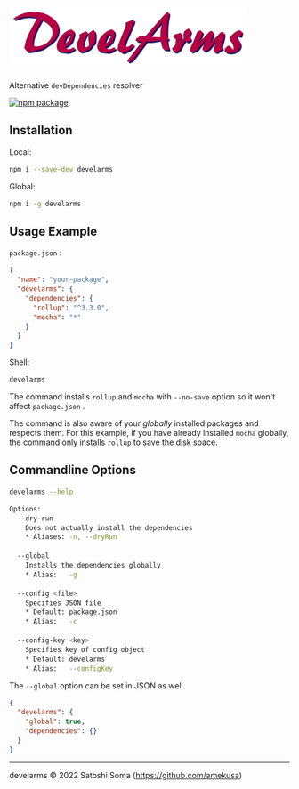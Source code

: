 # ![DEVELARMS](logo.png)
Alternative `devDependencies` resolver

[![npm package](https://img.shields.io/badge/dynamic/json?label=npm%0Apackage&query=%24%5B%27dist-tags%27%5D%5B%27latest%27%5D&url=https%3A%2F%2Fregistry.npmjs.org%2Fdevelarms%2F)](https://www.npmjs.com/package/develarms)


## Installation

Local:
```sh
npm i --save-dev develarms
```

Global:
```sh
npm i -g develarms
```

## Usage Example

`package.json` :
```json
{
  "name": "your-package",
  "develarms": {
    "dependencies": {
      "rollup": "^3.3.0",
      "mocha": "*"
    }
  }
}
```

Shell:
```sh
develarms
```

The command installs `rollup` and `mocha` with `--no-save` option so it won't affect `package.json` .

The command is also aware of your *globally* installed packages and respects them. For this example, if you have already installed `mocha` globally, the command only installs `rollup` to save the disk space.

## Commandline Options

```sh
develarms --help
```

```sh
Options:
  --dry-run
    Does not actually install the dependencies
    * Aliases: -n, --dryRun

  --global
    Installs the dependencies globally
    * Alias:   -g

  --config <file>
    Specifies JSON file
    * Default: package.json
    * Alias:   -c

  --config-key <key>
    Specifies key of config object
    * Default: develarms
    * Alias:   --configKey
```

The `--global` option can be set in JSON as well.

```json
{
  "develarms": {
    "global": true,
    "dependencies": {}
  }
}
```

---

develarms &copy; 2022 Satoshi Soma (https://github.com/amekusa)